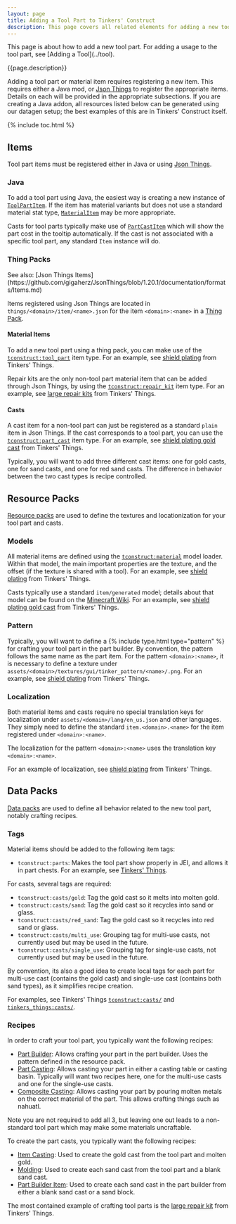 ```yaml
---
layout: page
title: Adding a Tool Part to Tinkers' Construct
description: This page covers all related elements for adding a new tool part or material item to Tinkers' Construct. In addition, it covers the details for adding a new cast item to the mod, which are often relevant alongside tool parts.
---
```

<div class="hatnote" markdown=1>
This page is about how to add a new tool part. For adding a usage to the tool part, see [Adding a Tool](../tool).
</div>

{{page.description}}

Adding a tool part or material item requires registering a new item. This requires either a Java mod, or [Json Things](https://www.curseforge.com/minecraft/mc-mods/json-things) to register the appropriate items. Details on each will be provided in the appropriate subsections. If you are creating a Java addon, all resources listed below can be generated using our datagen setup; the best examples of this are in Tinkers' Construct itself.

{% include toc.html %}

## Items

Tool part items must be registered either in Java or using [Json Things](https://www.curseforge.com/minecraft/mc-mods/json-things).

### Java

To add a tool part using Java, the easiest way is creating a new instance of [`ToolPartItem`](https://github.com/SlimeKnights/TinkersConstruct/blob/1.20.1/src/main/java/slimeknights/tconstruct/library/tools/part/ToolPartItem.java). If the item has material variants but does not use a standard material stat type, [`MaterialItem`](https://github.com/SlimeKnights/TinkersConstruct/blob/1.20.1/src/main/java/slimeknights/tconstruct/library/tools/part/MaterialItem.java) may be more appropriate.

Casts for tool parts typically make use of [`PartCastItem`](https://github.com/SlimeKnights/TinkersConstruct/blob/1.20.1/src/main/java/slimeknights/tconstruct/library/tools/part/PartCastItem.java) which will show the part cost in the tooltip automatically. If the cast is not associated with a specific tool part, any standard `Item` instance will do.

### Thing Packs
<div class="hatnote" markdown=1>
See also: [Json Things Items](https://github.com/gigaherz/JsonThings/blob/1.20.1/documentation/formats/Items.md)
</div>

Items registered using Json Things are located in `things/<domain>/item/<name>.json` for the item `<domain>:<name>` in a [Thing Pack](/docs/json/resource-location#thing-packs).

#### Material Items
To add a new tool part using a thing pack, you can make use of the [`tconstruct:tool_part`](/docs/json/json-things/#tool-part) item type. For an example, see [shield plating](https://github.com/SlimeKnights/TinkersThings/blob/1.20/src/things/tinkers_things/item/shield_plating.json) from Tinkers' Things.

Repair kits are the only non-tool part material item that can be added through Json Things, by using the [`tconstruct:repair_kit`](/docs/json/json-things/#repair-kit) item type. For an example, see [large repair kits](https://github.com/SlimeKnights/TinkersThings/blob/1.20/src/things/tinkers_things/item/large_repair_kit.json) from Tinkers' Things.

#### Casts

A cast item for a non-tool part can just be registered as a standard `plain` item in Json Things. If the cast corresponds to a tool part, you can use the [`tconstruct:part_cast`](/docs/json/json-things/#tool-part-cast) item type. For an example, see [shield plating gold cast](https://github.com/SlimeKnights/TinkersThings/blob/1.20/src/things/tinkers_things/item/large_repair_kit_gold_cast.json) from Tinkers' Things.

Typically, you will want to add three different cast items: one for gold casts, one for sand casts, and one for red sand casts. The difference in behavior between the two cast types is recipe controlled.

## Resource Packs

[Resource packs](/docs/json/resource-location#resource-packs) are used to define the textures and locationization for your tool part and casts.

### Models

All material items are defined using the [`tconstruct:material`](/docs/json/models/material/#tool-parts) model loader. Within that model, the main important properties are the texture, and the offset (if the texture is shared with a tool). For an example, see [shield plating](https://github.com/SlimeKnights/TinkersThings/blob/1.20/src/assets/tinkers_things/models/item/shield_plating.json) from Tinkers' Things.

Casts typically use a standard `item/generated` model; details about that model can be found on the [Minecraft Wiki](https://minecraft.wiki/w/Model#Item_models). For an example, see [shield plating gold cast](https://github.com/SlimeKnights/TinkersThings/blob/1.20/src/assets/tinkers_things/models/item/shield_plating_gold_cast.json) from Tinkers' Things.

### Pattern

Typically, you will want to define a {% include type.html type="pattern" %} for crafting your tool part in the part builder. By convention, the pattern follows the same name as the part item. For the pattern `<domain>:<name>`, it is necessary to define a texture under `assets/<domain>/textures/gui/tinker_pattern/<name>/.png`. For an example, see [shield plating](https://github.com/SlimeKnights/TinkersThings/blob/1.20/src/assets/tinkers_things/textures/gui/tinker_pattern/shield_plating.png) from Tinkers' Things.

### Localization

Both material items and casts require no special translation keys for localization under `assets/<domain>/lang/en_us.json` and other languages. They simply need to define the standard `item.<domain>.<name>` for the item registered under `<domain>:<name>`.

The localization for the pattern `<domain>:<name>` uses the translation key `<domain>:<name>`.

For an example of localization, see [shield plating](https://github.com/SlimeKnights/TinkersThings/blob/1.20/src/assets/tinkers_things/lang/en_us.json#L88-L93) from Tinkers' Things.

## Data Packs

[Data packs](/docs/json/resource-location#data-packs) are used to define all behavior related to the new tool part, notably crafting recipes.

### Tags

Material items should be added to the following item tags:

* `tconstruct:parts`: Makes the tool part show properly in JEI, and allows it in part chests. For an example, see [Tinkers' Things](https://github.com/SlimeKnights/TinkersThings/blob/1.20/src/data/tconstruct/tags/items/parts.json).

For casts, several tags are required:

* `tconstruct:casts/gold`: Tag the gold cast so it melts into molten gold.
* `tconstruct:casts/sand`: Tag the gold cast so it recycles into sand or glass.
* `tconstruct:casts/red_sand`: Tag the gold cast so it recycles into red sand or glass.
* `tconstruct:casts/multi_use`: Grouping tag for multi-use casts, not currently used but may be used in the future.
* `tconstruct:casts/single_use`: Grouping tag for single-use casts, not currently used but may be used in the future.

By convention, its also a good idea to create local tags for each part for multi-use cast (contains the gold cast) and single-use cast (contains both sand types), as it simplifies recipe creation.

For examples, see Tinkers' Things [`tconstruct:casts/`](https://github.com/SlimeKnights/TinkersThings/tree/1.20/src/data/tconstruct/tags/items/casts) and [`tinkers_things:casts/`](https://github.com/SlimeKnights/TinkersThings/tree/1.20/src/data/tinkers_things/tags/items/casts).

### Recipes

In order to craft your tool part, you typically want the following recipes:

* [Part Builder](/docs/json/recipes/parts/#part-builder): Allows crafting your part in the part builder. Uses the pattern defined in the resource pack.
* [Part Casting](/docs/json/recipes/parts/#part-casting): Allows casting your part in either a casting table or casting basin. Typically will want two recipes here, one for the multi-use casts and one for the single-use casts.
* [Composite Casting](/docs/json/recipes/parts/#composite-casting): Allows casting your part by pouring molten metals on the correct material of the part. This allows crafting things such as nahuatl.

Note you are not required to add all 3, but leaving one out leads to a non-standard tool part which may make some materials uncraftable.

To create the part casts, you typically want the following recipes:

* [Item Casting](/docs/json/recipes/casting/#item-casting): Used to create the gold cast from the tool part and molten gold.
* [Molding](/docs/json/recipes/molding/#molding): Used to create each sand cast from the tool part and a blank sand cast.
* [Part Builder Item](/docs/json/recipes/part-builder/#items): Used to create each sand cast in the part builder from either a blank sand cast or a sand block.

The most contained example of crafting tool parts is the [large repair kit](https://github.com/SlimeKnights/TinkersThings/tree/1.20/src/data/tinkers_things/recipes/large_repair_kit) from Tinkers' Things.